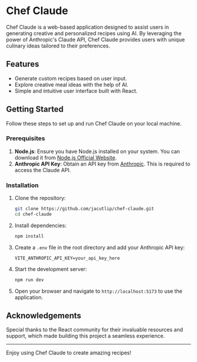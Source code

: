 # Chef Claude

Chef Claude is a web-based application designed to assist users in generating creative and personalized recipes using AI. By leveraging the power of Anthropic's Claude API, Chef Claude provides users with unique culinary ideas tailored to their preferences.

## Features

- Generate custom recipes based on user input.
- Explore creative meal ideas with the help of AI.
- Simple and intuitive user interface built with React.

## Getting Started

Follow these steps to set up and run Chef Claude on your local machine.

### Prerequisites

1. **Node.js**: Ensure you have Node.js installed on your system. You can download it from [Node.js Official Website](https://nodejs.org/).
2. **Anthropic API Key**: Obtain an API key from [Anthropic](https://www.anthropic.com/). This is required to access the Claude API.

### Installation

1. Clone the repository:
    ```bash
    git clone https://github.com/jacutlip/chef-claude.git
    cd chef-claude
    ```

2. Install dependencies:
    ```bash
    npm install
    ```

3. Create a `.env` file in the root directory and add your Anthropic API key:
    ```plaintext
    VITE_ANTHROPIC_API_KEY=your_api_key_here
    ```

4. Start the development server:
    ```bash
    npm run dev
    ```

5. Open your browser and navigate to `http://localhost:5173` to use the application.

## Acknowledgements

Special thanks to the React community for their invaluable resources and support, which made building this project a seamless experience.

---

Enjoy using Chef Claude to create amazing recipes!  